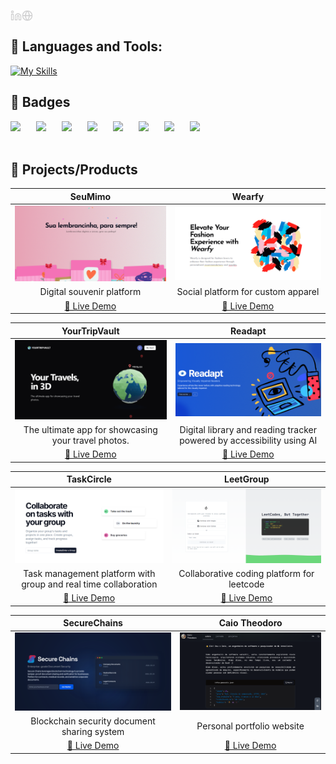
<a href='https://www.linkedin.com/in/caiotheodoro1/' target="_blank"><img align='left' alt="linkedin" src="https://raw.githubusercontent.com/caiotheodoro/caiotheodoro/refs/heads/main/assets/linkedin.svg" height='18px'/></a>
<a href='https://www.caiotheodoro.dev' target="_blank"><img align='left' alt="website" src="https://raw.githubusercontent.com/caiotheodoro/caiotheodoro/refs/heads/main/assets/globe.svg" height='18px'/></a>
<br>
## 🔨 Languages and Tools:
[![My Skills](https://skillicons.dev/icons?i=aws,postgres,react,next,typescript,javascript,python,nodejs,docker,tensorflow,firebase,c,redis,git,dynamodb,apollo,bash,css,html,electron,flask,graphql,jest,vitest,kafka,mysql,fastapi,opencv,prisma,rabbitmq,redux,terraform,workers,go,rust,bun,godot,php,vue,linux,qt,php,nest,mongo,selenium&perline=15)](https://skillicons.dev)
<br>
## 📃 Badges
<div style="display: flex; gap: 25px; flex-wrap: wrap;">
  <a href="https://www.credly.com/badges/dfb80bc9-7630-436a-8513-7e71720bb3bc" target="_blank"><img src="https://images.credly.com/size/100x100/images/d41de2b7-cbc2-47ec-bcf1-ebecbe83872f/GCC_badge_DA_1000x1000.png" /></a>
  <a href="https://www.credly.com/badges/90b08c08-aea7-4d8a-9585-5d2d3a212812" target="_blank"><img src="https://images.credly.com/size/100x100/images/c76856a4-adff-4c84-a951-9574b39e7bea/image.png" /></a>
  <a href="https://www.credly.com/badges/201790b1-a774-483b-8147-14553a17da23" target="_blank"><img src="https://images.credly.com/size/100x100/images/a856d3ba-1aa7-4e93-8c15-8d65cec6368d/image.png" /></a>
  <a href="https://www.coursera.org/account/accomplishments/professional-cert/R9VWV28S6RHK" target="_blank"><img src="https://images.credly.com/size/100x100/images/5aa05f53-1a60-4913-bf7e-e356f34bdb7e/image.png" /></a>
  <a href="https://www.coursera.org/account/accomplishments/professional-cert/7YW27R22BX2M" target="_blank"><img src="https://images.credly.com/size/100x100/images/0e284c3f-5164-4b21-8660-0d84737941bc/image.png" /></a>
  <a href="https://www.coursera.org/account/accomplishments/verify/KMKFS6VQVVTH" target="_blank"><img src="https://images.credly.com/size/100x100/images/7fd7ae4b-b038-4616-93cc-ca8dfebbf14d/image.png" /></a>
  <a href="https://www.coursera.org/account/accomplishments/professional-cert/N17JR7HP2Y97" target="_blank"><img src="https://images.credly.com/size/100x100/images/d9fe3b97-3f2f-4b1d-a295-16c92ae855bc/image.png" /></a>
  <a href="https://www.coursera.org/account/accomplishments/professional-cert/R9VWV28S6RHK" target="_blank"><img src="https://images.credly.com/size/100x100/images/d4f5ad79-2eea-4c8b-802d-efc2b6504879/image.png" /></a>
</div>

<br>

## 🌟 Projects/Products


| SeuMimo | Wearfy |
|:---:|:---:|
| [![SeuMimo](./assets/seumimo.png)](https://seumimo.com) | [![Wearfy](./assets/wearfy.png)](https://wearfy.online) |
| Digital souvenir platform | Social platform for custom apparel |
| [🔗 Live Demo](https://seumimo.com) | [🔗 Live Demo](https://wearfy.online) |

| YourTripVault | Readapt |
|:---:|:---:|
| [![YourTripVault](./assets/yourtripvault.png)](https://yourtripvault.online) | [![Readapt](./assets/readapt.png)](https://readapt.vercel.app) |
| The ultimate app for showcasing your travel photos. | Digital library and reading tracker powered by accessibility using AI |
| [🔗 Live Demo](https://yourtripvault.online) | [🔗 Live Demo](https://readapt.vercel.app) |

| TaskCircle | LeetGroup |
|:---:|:---:|
| [![TaskCircle](./assets/taskcircle.png)](https://taskcircle.vercel.app) | [![LeetGroup](./assets/leetgroup.png)](https://leetgroup.vercel.app) |
| Task management platform with group and real time collaboration | Collaborative coding platform for leetcode |
| [🔗 Live Demo](https://taskcircle.vercel.app) | [🔗 Live Demo](https://leetgroup.vercel.app) |

| SecureChains | Caio Theodoro |
|:---:|:---:|
| [![SecureChains](./assets/securechains.png)](https://securechains.vercel.app) | [![Caio Theodoro](./assets/personal-website.png)](http://caiotheodoro.dev) |
| Blockchain security document sharing system | Personal portfolio website |
| [🔗 Live Demo](https://securechains.vercel.app) | [🔗 Live Demo](http://caiotheodoro.dev) |



